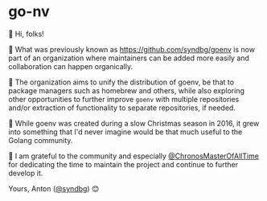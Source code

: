 # go-nv

👋 Hi, folks!

🚀 What was previously known as https://github.com/syndbg/goenv is now part of an organization where maintainers can be added more easily and collaboration can happen organically.

👥 The organization aims to unify the distribution of goenv, be that to package managers such as homebrew and others, while also exploring other opportunities to further improve `goenv` with multiple repositories and/or extraction of functionality to separate repositories, if needed.

🎅 While goenv was created during a slow Christmas season in 2016, it grew into something that I'd never imagine would be that much useful to the Golang community.

🙏 I am grateful to the community and especially [@ChronosMasterOfAllTime](https://github.com/ChronosMasterOfAllTime) for dedicating the time to maintain the project and continue to further develop it.

Yours, Anton ([@syndbg](https://github.com/syndbg)) 😊
